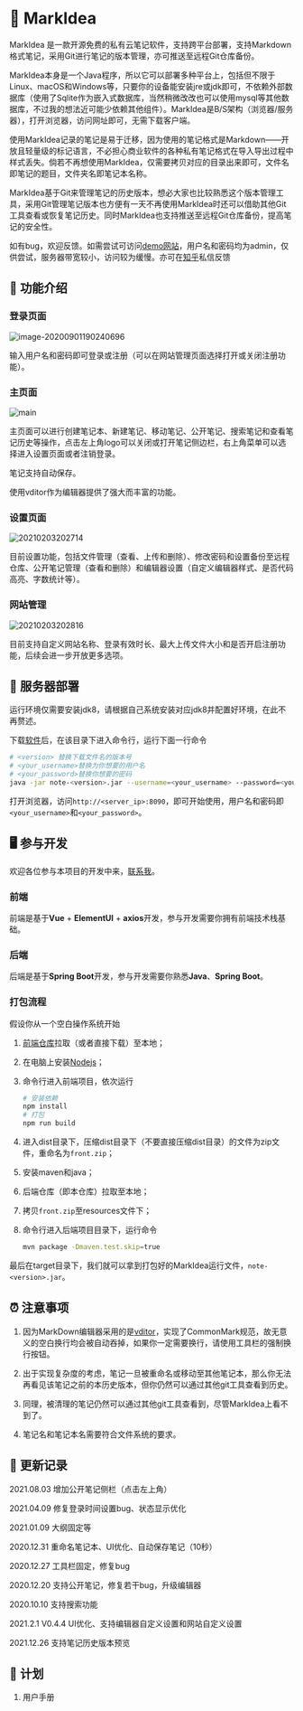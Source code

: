 # 📕 MarkIdea

MarkIdea 是一款开源免费的私有云笔记软件，支持跨平台部署，支持Markdown格式笔记，采用Git进行笔记的版本管理，亦可推送至远程Git仓库备份。

MarkIdea本身是一个Java程序，所以它可以部署多种平台上，包括但不限于Linux、macOS和Windows等，只要你的设备能安装jre或jdk即可，不依赖外部数据库（使用了Sqlite作为嵌入式数据库，当然稍微改改也可以使用mysql等其他数据库，不过我的想法近可能少依赖其他组件）。MarkIdea是B/S架构（浏览器/服务器），打开浏览器，访问网址即可，无需下载客户端。

使用MarkIdea记录的笔记是易于迁移，因为使用的笔记格式是Markdown——开放且轻量级的标记语言，不必担心商业软件的各种私有笔记格式在导入导出过程中样式丢失。倘若不再想使用MarkIdea，仅需要拷贝对应的目录出来即可，文件名即笔记的题目，文件夹名即笔记本名称。

MarkIdea基于Git来管理笔记的历史版本，想必大家也比较熟悉这个版本管理工具，采用Git管理笔记版本也方便有一天不再使用MarkIdea时还可以借助其他Git工具查看或恢复笔记历史。同时MarkIdea也支持推送至远程Git仓库备份，提高笔记的安全性。

如有bug，欢迎反馈。如需尝试可访问[demo网站](http://sanshicloud.cn:8090)，用户名和密码均为admin，仅供尝试，服务器带宽较小，访问较为缓慢。亦可在[知乎](https://www.zhihu.com/people/hansanshi)私信反馈

## 📮 功能介绍

### 登录页面

![image-20200901190240696](https://gitee.com/hansanshi/image/raw/master/image-20200901190240696.png)

输入用户名和密码即可登录或注册（可以在网站管理页面选择打开或关闭注册功能）。

### 主页面

![main](https://gitee.com/hansanshi/image/raw/master/20210203202244.png)

主页面可以进行创建笔记本、新建笔记、移动笔记、公开笔记、搜索笔记和查看笔记历史等操作，点击左上角logo可以关闭或打开笔记侧边栏，右上角菜单可以选择进入设置页面或者注销登录。

笔记支持自动保存。

使用vditor作为编辑器提供了强大而丰富的功能。

### 设置页面

![20210203202714](https://gitee.com/hansanshi/image/raw/master/20210203202714.png)

目前设置功能，包括文件管理（查看、上传和删除）、修改密码和设置备份至远程仓库、公开笔记管理（查看和删除）和编辑器设置（自定义编辑器样式、是否代码高亮、字数统计等）。

### 网站管理

![20210203202816](https://gitee.com/hansanshi/image/raw/master/20210203202816.png)

目前支持自定义网站名称、登录有效时长、最大上传文件大小和是否开启注册功能，后续会进一步开放更多选项。


## 🔩 服务器部署

运行环境仅需要安装jdk8，请根据自己系统安装对应jdk8并配置好环境，在此不再赘述。

下载[软件](https://github.com/Hansanshi/mark-idea/releases)后，在该目录下进入命令行，运行下面一行命令

```bash
# <version> 替换下载文件名的版本号
# <your_username>替换为你想要的用户名
# <your_password>替换你想要的密码
java -jar note-<version>.jar --username=<your_username> --password=<your_password> 
```

打开浏览器，访问`http://<server_ip>:8090`，即可开始使用，用户名和密码即`<your_username>`和`<your_password>`。

## 🖥️ 参与开发

欢迎各位参与本项目的开发中来，[联系我](https://www.zhihu.com/people/hansanshi)。

###  前端

前端是基于**Vue** + **ElementUI** + **axios**开发，参与开发需要你拥有前端技术栈基础。

### 后端

后端是基于**Spring Boot**开发，参与开发需要你熟悉**Java**、**Spring Boot**。

### 打包流程

假设你从一个空白操作系统开始

1. [前端仓库](https://github.com/Hansanshi/mark-idea-front)拉取（或者直接下载）至本地；

2. 在电脑上安装[Nodejs](https://nodejs.org)；

3. 命令行进入前端项目，依次运行

   ```bash
   # 安装依赖
   npm install
   # 打包
   npm run build
   ```

4. 进入dist目录下，压缩dist目录下（不要直接压缩dist目录）的文件为zip文件，重命名为`front.zip`；

5. 安装maven和java；

6. 后端仓库（即本仓库）拉取至本地；

7. 拷贝`front.zip`至resources文件下；

8. 命令行进入后端项目目录下，运行命令

   ```bash
   mvn package -Dmaven.test.skip=true
   ```

最后在target目录下，我们就可以拿到打包好的MarkIdea运行文件，`note-<version>.jar`。

## ⏰ 注意事项

1. 因为MarkDown编辑器采用的是[vditor](https://hacpai.com/article/1549638745630)，实现了CommonMark规范，故无意义的空白换行均会被自动吞掉，如果你一定需要换行，请使用工具栏的强制换行按钮。

2. 出于实现复杂度的考虑，笔记一旦被重命名或移动至其他笔记本，那么你无法再看见该笔记之前的本历史版本，但你仍然可以通过其他git工具查看到历史。

3. 同理，被清理的笔记仍然可以通过其他git工具查看到，尽管MarkIdea上看不到了。

4. 笔记名和笔记本名需要符合文件系统的要求。

## 🍉 更新记录

2021.08.03 增加公开笔记侧栏（点击左上角）

2021.04.09 修复登录时间设置bug、状态显示优化

2021.01.09 大纲固定等

2020.12.31 重命名笔记本、UI优化、自动保存笔记（10秒）

2020.12.27 工具栏固定，修复bug

2020.12.20 支持公开笔记，修复若干bug，升级编辑器

2020.10.10 支持搜索功能

2021.2.1 V0.4.4 UI优化、支持编辑器自定义设置和网站自定义设置

2021.12.26 支持笔记历史版本预览

## 🤖 计划

1. 用户手册


